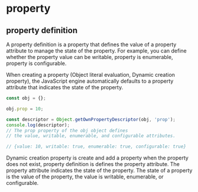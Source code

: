 # property

## property definition

A property definition is a property that defines the value of a property attribute to manage the state of the property. For example, you can define whether the property value can be writable, property is enumerable, property is configurable.

When creating a property \(Object literal evaluation, Dynamic creation property\), the JavaScript engine automatically defaults to a property attribute that indicates the state of the property.

```javascript
const obj = {};

obj.prop = 10;

const descriptor = Object.getOwnPropertyDescriptor(obj, 'prop');
console.log(descriptor);
// The prop property of the obj object defines 
// the value, writable, enumerable, and configurable attributes.

// {value: 10, writable: true, enumerable: true, configurable: true}
```

Dynamic creation property is create and add a property when the property does not exist, property definition is defines the property attribute. The property attribute indicates the state of the property. The state of a property is the value of the property, the value is writable, enumerable, or configurable.



